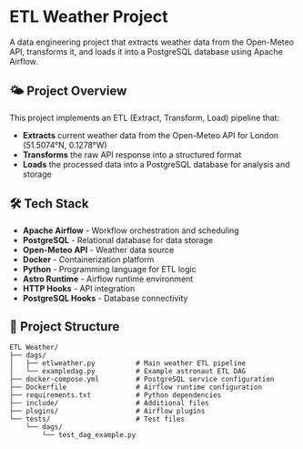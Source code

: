 # ETL Weather Project

A data engineering project that extracts weather data from the Open-Meteo API, transforms it, and loads it into a PostgreSQL database using Apache Airflow.

## 🌤️ Project Overview

This project implements an ETL (Extract, Transform, Load) pipeline that:

- **Extracts** current weather data from the Open-Meteo API for London (51.5074°N, 0.1278°W)
- **Transforms** the raw API response into a structured format
- **Loads** the processed data into a PostgreSQL database for analysis and storage


## 🛠️ Tech Stack

- **Apache Airflow** - Workflow orchestration and scheduling
- **PostgreSQL** - Relational database for data storage
- **Open-Meteo API** - Weather data source
- **Docker** - Containerization platform
- **Python** - Programming language for ETL logic
- **Astro Runtime** - Airflow runtime environment
- **HTTP Hooks** - API integration
- **PostgreSQL Hooks** - Database connectivity

## 📁 Project Structure

```
ETL Weather/
├── dags/
│   ├── etlweather.py          # Main weather ETL pipeline
│   └── exampledag.py          # Example astronaut ETL DAG
├── docker-compose.yml         # PostgreSQL service configuration
├── Dockerfile                 # Airflow runtime configuration
├── requirements.txt           # Python dependencies
├── include/                   # Additional files
├── plugins/                   # Airflow plugins
└── tests/                     # Test files
    └── dags/
        └── test_dag_example.py
```
